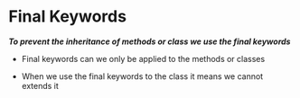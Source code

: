 # Final Keywords

**_To prevent the inheritance of methods or class we use the final keywords_**

- Final keywords can we only be applied to the methods or classes

- When we use the final keywords to the class it means we cannot extends it
